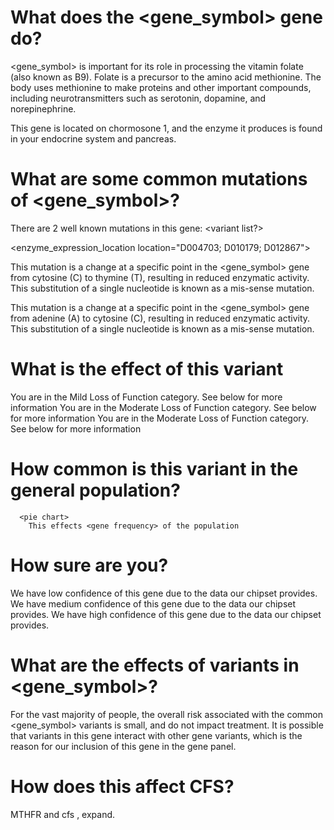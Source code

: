 # What does the <gene_symbol> gene do?

<gene_symbol> is important for its role in processing the vitamin folate
(also known as B9). Folate is a precursor to the amino acid
methionine. The body uses methionine to make proteins and other
important compounds, including neurotransmitters such as serotonin,
dopamine, and norepinephrine.

This gene is located on chormosone 1, and the enzyme it produces is found in your endocrine system and pancreas.
<body part graph, endocrine, pancreas, skin>

# What are some common mutations of <gene_symbol>?

There are 2 well known mutations in this gene: <variant list?>

<enzyme_expression_location location="D004703; D010179; D012867">

<C677T variant view with c to T transformation>

This mutation is a change at a specific point in the <gene_symbol> gene from cytosine (C) to thymine (T), resulting in reduced enzymatic activity.  This substitution of a single nucleotide is known as a mis-sense mutation.

<A1298C variant view with a to c transformation>

This mutation is a change at a specific point in the <gene_symbol> gene from adenine (A) to cytosine (C), resulting in reduced enzymatic activity.  This substitution of a single nucleotide is known as a mis-sense mutation.

<user variant viewer>
  <user what does this mean>
  <user gene list>
    
# What is the effect of this variant
<if have mild>
    <mild scale look>
      You are in the Mild Loss of Function category.  See below for more information
<if have moderate>
    <moderate scale look>
      You are in the Moderate Loss of Function category.  See below for more information
<if have severe>
    <severe scale look>
      You are in the Moderate Loss of Function category.  See below for more information
      
# How common is this variant in the general population?

      <pie chart>
        This effects <gene frequency> of the population
        
# How sure are you?
<if chipset to low graph>
        <level graph>
          We have low confidence of this gene due to the data our chipset provides.
<else if chipset to medium graph>
        <level graph>
          We have medium confidence of this gene due to the data our chipset provides.
<else check chipset to high graph>
        <level graph>
          We have high confidence of this gene due to the data our chipset provides.

# What are the effects of variants in <gene_symbol>?

For the vast majority of people, the overall risk associated with the
common <gene_symbol> variants is small, and do not impact
treatment. It is possible that variants in this gene interact with
other gene variants, which is the reason for our inclusion of this
gene in the gene panel.

<call variants with the multiple categories>
  
# How does this affect CFS?

MTHFR and cfs , expand.

<references>
<creator comment section>

